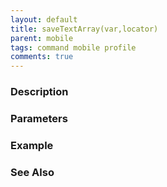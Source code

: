 ```yaml
---
layout: default
title: saveTextArray(var,locator)
parent: mobile
tags: command mobile profile
comments: true
---
```



### Description


### Parameters


### Example


### See Also
